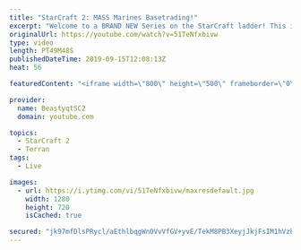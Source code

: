 ```yaml
---
title: "StarCraft 2: MASS Marines Basetrading!"
excerpt: "Welcome to a BRAND NEW Series on the StarCraft ladder! This is the \"Mass Marines to Grandmaster\" challenge, where the only attacking unit that I'm allowed to make is Marines - and that's it! I am allowed to make Medivacs just so that the gaemplay is not too monotonous, but I believe I could even make"
originalUrl: https://youtube.com/watch?v=51TeNfxbivw
type: video
length: PT49M48S
publishedDateTime: 2019-09-15T12:08:13Z
heat: 56

featuredContent: "<iframe width=\"800\" height=\"500\" frameborder=\"0\" src=\"https://www.youtube.com/embed/51TeNfxbivw\" allow=\"accelerometer; autoplay; encrypted-media; gyroscope; picture-in-picture\" allowfullscreen></iframe>"

provider:
  name: BeastyqtSC2
  domain: youtube.com

topics:
  - StarCraft 2
  - Terran
tags:
  - Live

images:
  - url: https://i.ytimg.com/vi/51TeNfxbivw/maxresdefault.jpg
    width: 1280
    height: 720
    isCached: true

secured: "jk97mfDlsPRycl/aEthlbqgWnOVvVfGV+yvE/TekM8PB3XeyjJkjFsIM1hVzbGbGA8pcnwbjgj1jHr3RDbONzvM7FeOUKpz9IPdrf5TfvB8AfLsNWOJB47Fmm6TE2adcfkJzfuy5sCP6cjnYS2DdOiyNBVBLUCSMUKpFsquJC2LacdPhvpSz0I/pSfRCeR599iS9VSaEej6cxJxI4oO0mh63DjNHcJRUfWBM3jH/N3KrrIp4GLqGyDDpzGvx1X2i4ldjhWGmzz8hXTeBLoFmdpNYuAQ/yRQ1wbVzSA9xZyfACpB7yLhUsK1CYosjIHUJfobfNYHclGVf4/HnADDZ8ED0TQkAUFzGUh25H6+e2ybk+rwdzR1hZhTFwh6lHtoH6qWoCEuJNTt9ICOWyOu1Qj4J05ybBX5IpUtOQTk6t4k=;nc8KHPlaGNha0uWSuRCU6w=="
---
```


